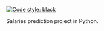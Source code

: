 [![Code style: black](https://img.shields.io/badge/code%20style-black-000000.svg)](https://github.com/psf/black) Salaries prediction project in Python.